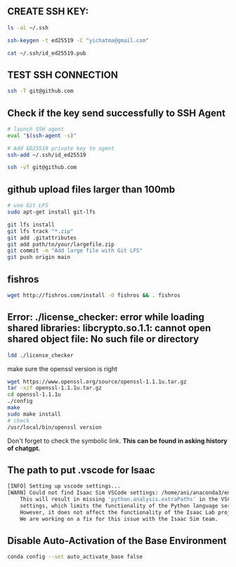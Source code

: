 ## CREATE SSH KEY:
```sh
ls -al ~/.ssh
```
```sh
ssh-keygen -t ed25519 -C "yichatma@gmail.com"
```
```sh
cat ~/.ssh/id_ed25519.pub
```

## TEST SSH CONNECTION
```sh
ssh -T git@github.com
```

## Check if the key send successfully to SSH Agent
```sh
# launch SSH agent
eval "$(ssh-agent -s)"

# Add ED25519 private key to agent
ssh-add ~/.ssh/id_ed25519
```

```sh
ssh -vT git@github.com
```

## github upload files larger than 100mb
```sh
# use Git LFS
sudo apt-get install git-lfs
```
```sh
git lfs install
git lfs track "*.zip"
git add .gitattributes
git add path/to/your/largefile.zip
git commit -m "Add large file with Git LFS"
git push origin main
```

## fishros
```sh
wget http://fishros.com/install -O fishros && . fishros
```

## Error: ./license_checker: error while loading shared libraries: libcrypto.so.1.1: cannot open shared object file: No such file or directory
 ```sh
ldd ./license_checker
```
make sure the openssl version is right
```sh
wget https://www.openssl.org/source/openssl-1.1.1u.tar.gz
tar -xzf openssl-1.1.1u.tar.gz
cd openssl-1.1.1u
./config
make
sudo make install
# check
/usr/local/bin/openssl version
```
Don't forget to check the symbolic link.
**This can be found in asking history of chatgpt.**


## The path to put .vscode for Isaac
```sh
[INFO] Setting up vscode settings...
[WARN] Could not find Isaac Sim VSCode settings: /home/ani/anaconda3/envs/any_isaac/lib/python3.10/site-packages/isaacsim/.vscode/settings.json.
	This will result in missing 'python.analysis.extraPaths' in the VSCode
	settings, which limits the functionality of the Python language server.
	However, it does not affect the functionality of the Isaac Lab project.
	We are working on a fix for this issue with the Isaac Sim team.
```

## Disable Auto-Activation of the Base Environment
```sh
conda config --set auto_activate_base false
```

